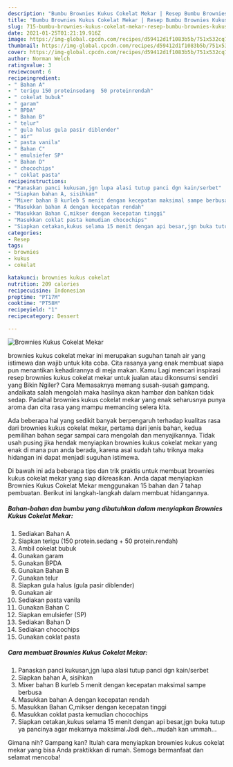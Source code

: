 ```yaml
---
description: "Bumbu Brownies Kukus Cokelat Mekar | Resep Bumbu Brownies Kukus Cokelat Mekar Yang Enak dan Simpel"
title: "Bumbu Brownies Kukus Cokelat Mekar | Resep Bumbu Brownies Kukus Cokelat Mekar Yang Enak dan Simpel"
slug: 715-bumbu-brownies-kukus-cokelat-mekar-resep-bumbu-brownies-kukus-cokelat-mekar-yang-enak-dan-simpel
date: 2021-01-25T01:21:19.916Z
image: https://img-global.cpcdn.com/recipes/d59412d1f1083b5b/751x532cq70/brownies-kukus-cokelat-mekar-foto-resep-utama.jpg
thumbnail: https://img-global.cpcdn.com/recipes/d59412d1f1083b5b/751x532cq70/brownies-kukus-cokelat-mekar-foto-resep-utama.jpg
cover: https://img-global.cpcdn.com/recipes/d59412d1f1083b5b/751x532cq70/brownies-kukus-cokelat-mekar-foto-resep-utama.jpg
author: Norman Welch
ratingvalue: 3
reviewcount: 6
recipeingredient:
- " Bahan A"
- " terigu 150 proteinsedang  50 proteinrendah"
- " cokelat bubuk"
- " garam"
- " BPDA"
- " Bahan B"
- " telur"
- " gula halus gula pasir diblender"
- " air"
- " pasta vanila"
- " Bahan C"
- " emulsiefer SP"
- " Bahan D"
- " chocochips"
- " coklat pasta"
recipeinstructions:
- "Panaskan panci kukusan,jgn lupa alasi tutup panci dgn kain/serbet"
- "Siapkan bahan A, sisihkan"
- "Mixer bahan B kurleb 5 menit dengan kecepatan maksimal sampe berbusa"
- "Masukkan bahan A dengan kecepatan rendah"
- "Masukkan Bahan C,mikser dengan kecepatan tinggi"
- "Masukkan coklat pasta kemudian chocochips"
- "Siapkan cetakan,kukus selama 15 menit dengan api besar,jgn buka tutup ya pancinya agar mekarnya maksimal.Jadi deh...mudah kan ummah..."
categories:
- Resep
tags:
- brownies
- kukus
- cokelat

katakunci: brownies kukus cokelat 
nutrition: 209 calories
recipecuisine: Indonesian
preptime: "PT17M"
cooktime: "PT58M"
recipeyield: "1"
recipecategory: Dessert

---
```



![Brownies Kukus Cokelat Mekar](https://img-global.cpcdn.com/recipes/d59412d1f1083b5b/751x532cq70/brownies-kukus-cokelat-mekar-foto-resep-utama.jpg)


brownies kukus cokelat mekar ini merupakan suguhan tanah air yang istimewa dan wajib untuk kita coba. Cita rasanya yang enak membuat siapa pun menantikan kehadirannya di meja makan.
Kamu Lagi mencari inspirasi resep brownies kukus cokelat mekar untuk jualan atau dikonsumsi sendiri yang Bikin Ngiler? Cara Memasaknya memang susah-susah gampang. andaikata salah mengolah maka hasilnya akan hambar dan bahkan tidak sedap. Padahal brownies kukus cokelat mekar yang enak seharusnya punya aroma dan cita rasa yang mampu memancing selera kita.



Ada beberapa hal yang sedikit banyak berpengaruh terhadap kualitas rasa dari brownies kukus cokelat mekar, pertama dari jenis bahan, kedua pemilihan bahan segar sampai cara mengolah dan menyajikannya. Tidak usah pusing jika hendak menyiapkan brownies kukus cokelat mekar yang enak di mana pun anda berada, karena asal sudah tahu triknya maka hidangan ini dapat menjadi suguhan istimewa.


Di bawah ini ada beberapa tips dan trik praktis untuk membuat brownies kukus cokelat mekar yang siap dikreasikan. Anda dapat menyiapkan Brownies Kukus Cokelat Mekar menggunakan 15 bahan dan 7 tahap pembuatan. Berikut ini langkah-langkah dalam membuat hidangannya.

<!--inarticleads1-->

##### Bahan-bahan dan bumbu yang dibutuhkan dalam menyiapkan Brownies Kukus Cokelat Mekar:

1. Sediakan  Bahan A
1. Siapkan  terigu (150 protein.sedang + 50 protein.rendah)
1. Ambil  cokelat bubuk
1. Gunakan  garam
1. Gunakan  BPDA
1. Gunakan  Bahan B
1. Gunakan  telur
1. Siapkan  gula halus (gula pasir diblender)
1. Gunakan  air
1. Sediakan  pasta vanila
1. Gunakan  Bahan C
1. Siapkan  emulsiefer (SP)
1. Sediakan  Bahan D
1. Sediakan  chocochips
1. Gunakan  coklat pasta




<!--inarticleads2-->

##### Cara membuat Brownies Kukus Cokelat Mekar:

1. Panaskan panci kukusan,jgn lupa alasi tutup panci dgn kain/serbet
1. Siapkan bahan A, sisihkan
1. Mixer bahan B kurleb 5 menit dengan kecepatan maksimal sampe berbusa
1. Masukkan bahan A dengan kecepatan rendah
1. Masukkan Bahan C,mikser dengan kecepatan tinggi
1. Masukkan coklat pasta kemudian chocochips
1. Siapkan cetakan,kukus selama 15 menit dengan api besar,jgn buka tutup ya pancinya agar mekarnya maksimal.Jadi deh...mudah kan ummah...




Gimana nih? Gampang kan? Itulah cara menyiapkan brownies kukus cokelat mekar yang bisa Anda praktikkan di rumah. Semoga bermanfaat dan selamat mencoba!

